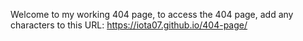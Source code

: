 Welcome to my working 404 page, to access the 404 page, add any characters to this URL: https://iota07.github.io/404-page/
